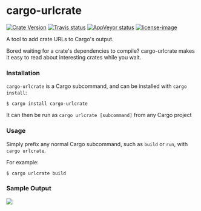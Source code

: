 # cargo-urlcrate

[![Crate Version](https://img.shields.io/crates/v/cargo-urlcrate.svg)](https://crates.io/crates/cargo-urlcrate)
[![Travis status](https://travis-ci.org/Aaron1011/cargo-urlcrate.svg?branch=master)](https://travis-ci.org/Aaron1011/cargo-urlcrate)
[![AppVeyor status](https://ci.appveyor.com/api/projects/status/t0ooyuawtpciodl9?svg=true)](https://ci.appveyor.com/project/Aaron1011/cargo-urlcrate)
[![license-image](https://img.shields.io/badge/license-MIT-blue.svg)]()

A tool to add crate URLs to Cargo's output.

Bored waiting for a crate's dependencies to compile? cargo-urlcrate makes it easy to read about interesting crates while you wait.

### Installation
`cargo-urlcrate` is a Cargo subcommand, and can be installed with `cargo install`:

```
$ cargo install cargo-urlcrate
```

It can then be run as `cargo urlcrate [subcommand]` from any Cargo project

### Usage

Simply prefix any normal Cargo subcommand, such as `build` or `run`, with `cargo urlcrate`.

For example:

```
$ cargo urlcrate build
```

### Sample Output

[![](https://i.imgur.com/TOGF9IK.jpg)]()
